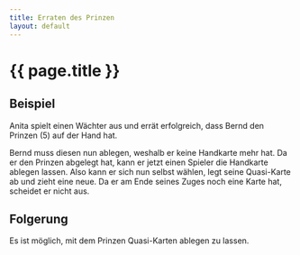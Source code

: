 ```yaml
---
title: Erraten des Prinzen
layout: default
---
```

# {{ page.title }}

## Beispiel

Anita spielt einen Wächter aus und errät erfolgreich, dass Bernd den Prinzen (5)
auf der Hand hat.

Bernd muss diesen nun ablegen, weshalb er keine Handkarte mehr hat.
Da er den Prinzen abgelegt hat, kann er jetzt einen Spieler die Handkarte 
ablegen lassen. Also kann er sich nun selbst wählen, legt seine Quasi-Karte ab 
und zieht eine neue. Da er am Ende seines Zuges noch eine Karte hat, scheidet er 
nicht aus.

## Folgerung

Es ist möglich, mit dem Prinzen Quasi-Karten ablegen zu lassen.
